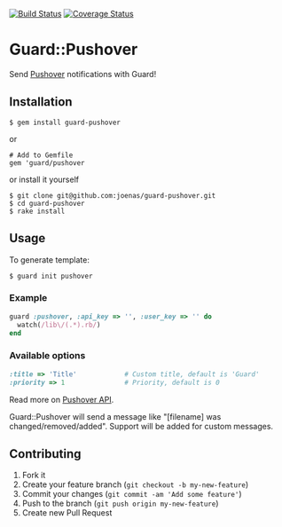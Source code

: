 [![Build Status](https://travis-ci.org/joenas/preek.png)](https://travis-ci.org/joenas/guard-pushover)
[![Coverage Status](https://coveralls.io/repos/joenas/guard-pushover/badge.png?branch=master)](https://coveralls.io/r/joenas/guard-pushover)


# Guard::Pushover

Send [Pushover](https://pushover.net/) notifications with Guard!

## Installation

    $ gem install guard-pushover
    
or

    # Add to Gemfile
    gem 'guard/pushover

or install it yourself

    $ git clone git@github.com:joenas/guard-pushover.git
    $ cd guard-pushover
    $ rake install
    

## Usage

To generate template: 
 
    $ guard init pushover

### Example
```ruby
guard :pushover, :api_key => '', :user_key => '' do
  watch(/lib\/(.*).rb/)
end
```

### Available options

``` ruby
:title => 'Title'            # Custom title, default is 'Guard'
:priority => 1               # Priority, default is 0
```

Read more on [Pushover API](https://pushover.net/api).

Guard::Pushover will send a message like "[filename] was changed/removed/added".
Support will be added for custom messages.

## Contributing

1. Fork it
2. Create your feature branch (`git checkout -b my-new-feature`)
3. Commit your changes (`git commit -am 'Add some feature'`)
4. Push to the branch (`git push origin my-new-feature`)
5. Create new Pull Request
